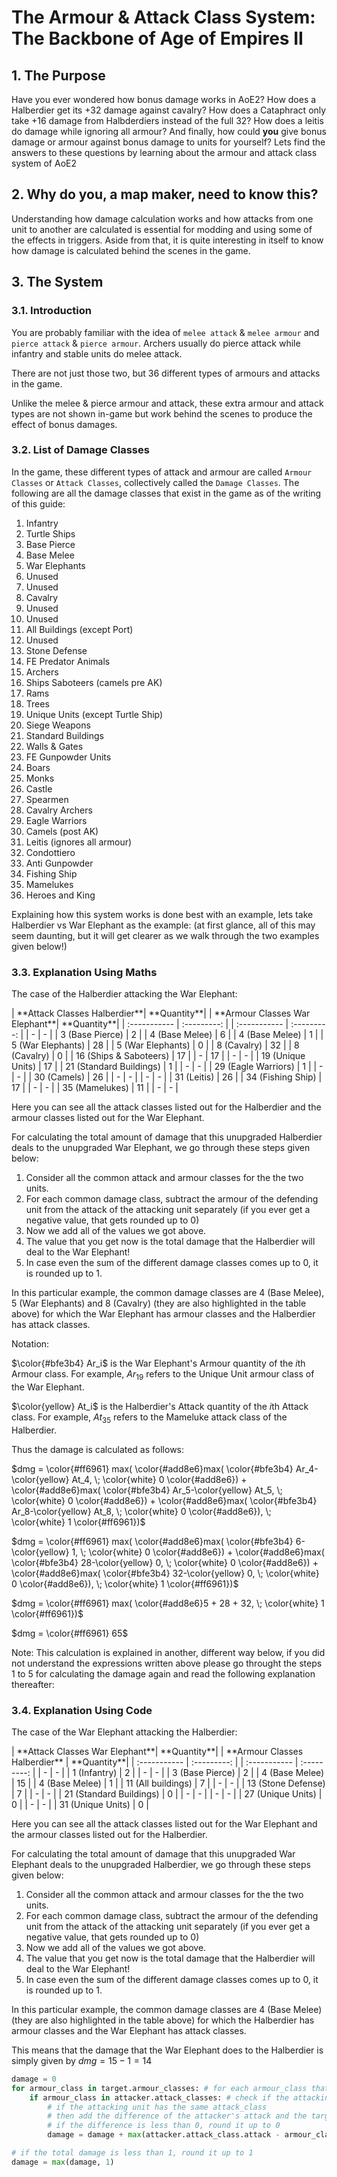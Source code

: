 # The Armour & Attack Class System: The Backbone of Age of Empires II

## 1. The Purpose
Have you ever wondered how bonus damage works in AoE2? How does a Halberdier get its +32 damage against cavalry? How does a Cataphract only take +16 damage from Halbderdiers instead of the full 32? How does a leitis do damage while ignoring all armour? And finally, how could **you** give bonus damage or armour against bonus damage to units for yourself? Lets find the answers to these questions by learning about the armour and attack class system of AoE2

## 2. Why do you, a map maker, need to know this?
Understanding how damage calculation works and how attacks from one unit to another are calculated is essential for modding and using some of the effects in triggers. Aside from that, it is quite interesting in itself to know how damage is calculated behind the scenes in the game.

## 3. The System

### 3.1. Introduction

You are probably familiar with the idea of `melee attack` & `melee armour` and `pierce attack` & `pierce armour`. Archers usually do pierce attack while infantry and stable units do melee attack.

There are not just those two, but 36 different types of armours and attacks in the game.

Unlike the melee & pierce armour and attack, these extra armour and attack types are not shown in-game but work behind the scenes to produce the effect of bonus damages.

### 3.2. List of Damage Classes

In the game, these different types of attack and armour are called `Armour Classes` or `Attack Classes`, collectively called the `Damage Classes`.
The following are all the damage classes that exist in the game as of the writing of this guide:

1. Infantry
2. Turtle Ships
3. Base Pierce
4. Base Melee
5. War Elephants
6. Unused
7. Unused
8. Cavalry
9. Unused
10. Unused
11. All Buildings (except Port)
12. Unused
13. Stone Defense
14. FE Predator Animals
15. Archers
16. Ships Saboteers (camels pre AK)
17. Rams
18. Trees
19. Unique Units (except Turtle Ship)
20. Siege Weapons
21. Standard Buildings
22. Walls & Gates
23. FE Gunpowder Units
24. Boars
25. Monks
26. Castle
27. Spearmen
28. Cavalry Archers
29. Eagle Warriors
30. Camels (post AK)
31. Leitis (ignores all armour)
32. Condottiero
33. Anti Gunpowder
34. Fishing Ship
35. Mamelukes
36. Heroes and King

Explaining how this system works is done best with an example, lets take Halberdier vs War Elephant as the example:
(at first glance, all of this may seem daunting, but it will get clearer as we walk through the two examples given below!)

### 3.3. Explanation Using Maths


The case of the Halberdier attacking the War Elephant:

<div id="cs1"></div>
| **Attack Classes Halberdier**| **Quantity**|      | **Armour Classes War Elephant**| **Quantity**|
| :-----------                 | :---------: |      | :-----------                   | :---------: |
| -                            |   -         |      | 3  (Base Pierce)               |   2         |
| 4  (Base Melee)              |   6         |      | 4  (Base Melee)                |   1         |
| 5  (War Elephants)           |   28        |      | 5  (War Elephants)             |   0         |
| 8  (Cavalry)                 |   32        |      | 8  (Cavalry)                   |   0         |
| 16 (Ships & Saboteers)       |   17        |      | -                              |   17        |
| -                            |   -         |      | 19 (Unique Units)              |   17        |
| 21 (Standard Buildings)      |   1         |      | -                              |   -         |
| 29 (Eagle Warriors)          |   1         |      | -                              |   -         |
| 30 (Camels)                  |   26        |      | -                              |   -         |
| -                            |   -         |      | 31 (Leitis)                    |   26        |
| 34 (Fishing Ship)            |   17        |      | -                              |   -         |
| 35 (Mamelukes)               |   11        |      | -                              |   -         |

Here you can see all the attack classes listed out for the Halberdier and the armour classes listed out for the War Elephant.

For calculating the total amount of damage that this unupgraded Halberdier deals to the unupgraded War Elephant, we go through these steps given below:

1. Consider all the common attack and armour classes for the the two units.
2. For each common damage class, subtract the armour of the defending unit from the attack of the attacking unit separately (if you ever get a negative value, that gets rounded up to 0)
3. Now we add all of the values we got above.
4. The value that you get now is the total damage that the Halberdier will deal to the War Elephant!
5. In case even the sum of the different damage classes comes up to 0, it is rounded up to 1.

In this particular example, the common damage classes are 4 (Base Melee), 5 (War Elephants) and 8 (Cavalry) (they are also highlighted in the table above) for which the War Elephant has armour classes and the Halberdier has attack classes.

Notation:

$\color{#bfe3b4} Ar_i$ is the War Elephant's Armour quantity of the $i$th Armour class. For example, $Ar_19$ refers to the Unique Unit armour class of the War Elephant.

$\color{yellow} At_i$ is the Halberdier's Attack quantity of the $i$th Attack class. For example, $At_35$ refers to the Mameluke attack class of the Halberdier.

Thus the damage is calculated as follows:

$dmg =  \color{#ff6961} max( \color{#add8e6}max( \color{#bfe3b4} Ar_4-\color{yellow} At_4, \; \color{white} 0 \color{#add8e6}) + 
                             \color{#add8e6}max( \color{#bfe3b4} Ar_5-\color{yellow} At_5, \; \color{white} 0 \color{#add8e6}) +
                             \color{#add8e6}max( \color{#bfe3b4} Ar_8-\color{yellow} At_8, \; \color{white} 0 \color{#add8e6}), \;
                             \color{white} 1 \color{#ff6961})$

$dmg =  \color{#ff6961} max( \color{#add8e6}max( \color{#bfe3b4} 6-\color{yellow} 1, \; \color{white} 0 \color{#add8e6}) + 
                             \color{#add8e6}max( \color{#bfe3b4} 28-\color{yellow} 0, \; \color{white} 0 \color{#add8e6}) +
                             \color{#add8e6}max( \color{#bfe3b4} 32-\color{yellow} 0, \; \color{white} 0 \color{#add8e6}), \;
                             \color{white} 1 \color{#ff6961})$

$dmg =  \color{#ff6961} max( \color{#add8e6}5 + 28 + 32, \; \color{white} 1 \color{#ff6961})$

$dmg =  \color{#ff6961} 65$

Note: This calculation is explained in another, different way below, if you did not understand the expressions written above please go throught the steps 1 to 5 for calculating the damage again and read the following explanation thereafter:

### 3.4. Explanation Using Code

The case of the War Elephant attacking the Halberdier:

<div id="cs2"></div>
| **Attack Classes War Elephant**| **Quantity**|      | **Armour Classes Halberdier**  | **Quantity**|
| :-----------                   | :---------: |      | :-----------                   | :---------: |
| -                              |   -         |      | 1  (Infantry)                  |   2         |
| -                              |   -         |      | 3  (Base Pierce)               |   2         |
| 4  (Base Melee)                |   15        |      | 4  (Base Melee)                |   1         |
| 11  (All buildings)            |   7         |      | -                              |   -         |
| 13  (Stone Defense)            |   7         |      | -                              |   -         |
| 21 (Standard Buildings)        |   0         |      | -                              |   -         |
| -                              |   -         |      | 27 (Unique Units)              |   0         |
| -                              |   -         |      | 31 (Unique Units)              |   0         |


Here you can see all the attack classes listed out for the War Elephant and the armour classes listed out for the Halberdier.

For calculating the total amount of damage that this unupgraded War Elephant deals to the unupgraded Halberdier, we go through these steps given below:

1. Consider all the common attack and armour classes for the the two units.
2. For each common damage class, subtract the armour of the defending unit from the attack of the attacking unit separately (if you ever get a negative value, that gets rounded up to 0)
3. Now we add all of the values we got above.
4. The value that you get now is the total damage that the Halberdier will deal to the War Elephant!
5. In case even the sum of the different damage classes comes up to 0, it is rounded up to 1.

In this particular example, the common damage classes are 4 (Base Melee) (they are also highlighted in the table above) for which the Halberdier has armour classes and the War Elephant has attack classes.

This means that the damage that the War Elephant does to the Halberdier is simply given by $dmg = 15-1 = 14$

```py
damage = 0
for armour_class in target.armour_classes: # for each armour_class that the target unit has
    if armour_class in attacker.attack_classes: # check if the attacking unit has the same attack_class
        # if the attacking unit has the same attack_class
        # then add the difference of the attacker's attack and the target's armour to damage.
        # if the difference is less than 0, round it up to 0
        damage = damage + max(attacker.attack_class.attack - armour_class.armour, 0)

# if the total damage is less than 1, round it up to 1
damage = max(damage, 1)
```